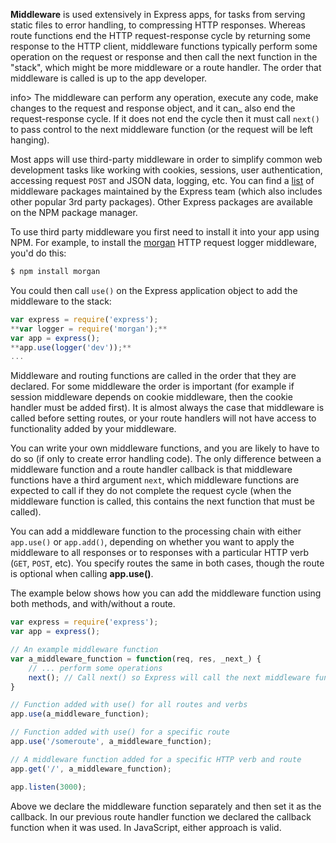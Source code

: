 **Middleware** is used extensively in Express apps, for tasks from serving static files to error handling, to compressing HTTP responses. Whereas route functions end the HTTP request-response cycle by returning some response to the HTTP client, middleware functions typically perform some operation on the request or response and then call the next function in the "stack", which might be more middleware or a route handler. The order that middleware is called is up to the app developer.

info> The middleware can perform any operation, execute any code, make changes to the request and response object, and it can_ also end the request-response cycle. If it does not end the cycle then it must call `next()` to pass control to the next middleware function (or the request will be left hanging).

Most apps will use third-party middleware in order to simplify common web development tasks like working with cookies, sessions, user authentication, accessing request `POST` and JSON data, logging, etc. You can find a [list](http://expressjs.com/en/resources/middleware.html) of middleware packages maintained by the Express team (which also includes other popular 3rd party packages). Other Express packages are available on the NPM package manager.

To use third party middleware you first need to install it into your app using NPM. For example, to install the [morgan](http://expressjs.com/en/resources/middleware/morgan.html) HTTP request logger middleware, you'd do this:
    
```bash    
$ npm install morgan
```    

You could then call `use()` on the Express application object to add the middleware to the stack:
    
```js    
var express = require('express');
**var logger = require('morgan');**
var app = express();
**app.use(logger('dev'));**
...
```

Middleware and routing functions are called in the order that they are declared. For some middleware the order is important (for example if session middleware depends on cookie middleware, then the cookie handler must be added first). It is almost always the case that middleware is called before setting routes, or your route handlers will not have access to functionality added by your middleware.

You can write your own middleware functions, and you are likely to have to do so (if only to create error handling code). The only difference between a middleware function and a route handler callback is that middleware functions have a third argument `next`, which middleware functions are expected to call if they do not complete the request cycle (when the middleware function is called, this contains the next function that must be called).

You can add a middleware function to the processing chain with either `app.use()` or `app.add()`, depending on whether you want to apply the middleware to all responses or to responses with a particular HTTP verb (`GET`, `POST`, etc). You specify routes the same in both cases, though the route is optional when calling **app.use()**.

The example below shows how you can add the middleware function using both methods, and with/without a route.
    
```js    
var express = require('express');
var app = express();

// An example middleware function
var a_middleware_function = function(req, res, _next_) {
	// ... perform some operations
	next(); // Call next() so Express will call the next middleware function in the chain.
}

// Function added with use() for all routes and verbs
app.use(a_middleware_function);

// Function added with use() for a specific route
app.use('/someroute', a_middleware_function);

// A middleware function added for a specific HTTP verb and route
app.get('/', a_middleware_function);

app.listen(3000);
```

Above we declare the middleware function separately and then set it as the callback. In our previous route handler function we declared the callback function when it was used. In JavaScript, either approach is valid.
